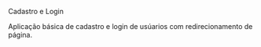 Cadastro e Login  

Aplicação básica de cadastro e login de usúarios com redirecionamento de página.
